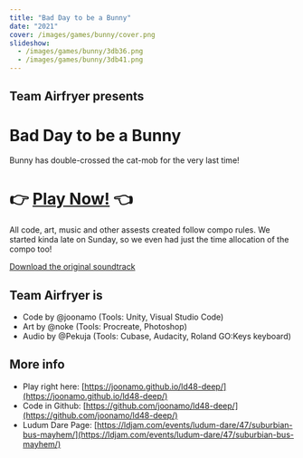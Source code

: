 ```yaml
---
title: "Bad Day to be a Bunny"
date: "2021"
cover: /images/games/bunny/cover.png
slideshow:
  - /images/games/bunny/3db36.png
  - /images/games/bunny/3db41.png
---
```

## Team Airfryer presents
# Bad Day to be a Bunny

Bunny has double-crossed the cat-mob for the very last time!

# 👉 [Play Now!](https://joonamo.github.io/ld48-deep/) 👈

All code, art, music and other assests created follow compo rules. We started kinda late on Sunday, so we even had just the time allocation of the compo too!

[Download the original soundtrack](https://soundcloud.com/pekuja/bunny-double-crossed-the-mob)

## Team Airfryer is

- Code by @joonamo (Tools: Unity, Visual Studio Code)
- Art by @noke (Tools: Procreate, Photoshop)
- Audio by @Pekuja (Tools: Cubase, Audacity, Roland GO:Keys keyboard)

## More info
- Play right here: [https://joonamo.github.io/ld48-deep/](https://joonamo.github.io/ld48-deep/)
- Code in Github: [https://github.com/joonamo/ld48-deep/](https://github.com/joonamo/ld48-deep/)
- Ludum Dare Page: [https://ldjam.com/events/ludum-dare/47/suburbian-bus-mayhem/](https://ldjam.com/events/ludum-dare/47/suburbian-bus-mayhem/)
